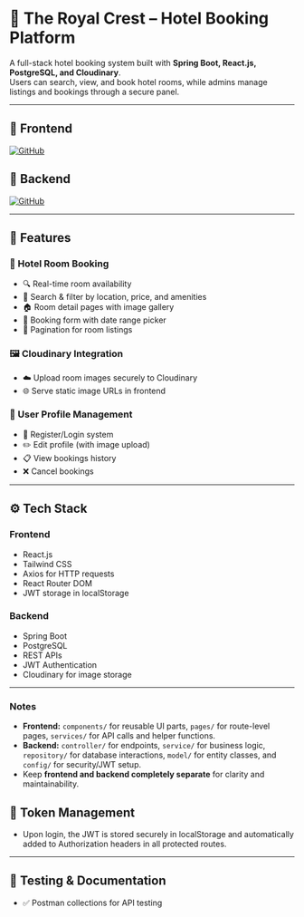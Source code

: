 # 🏨 The Royal Crest – Hotel Booking Platform

A full-stack hotel booking system built with **Spring Boot, React.js, PostgreSQL, and Cloudinary**.  
Users can search, view, and book hotel rooms, while admins manage listings and bookings through a secure panel.

---

## 🔗 Frontend
[![GitHub](https://img.shields.io/badge/GitHub-Frontend-blue?logo=github)]([https://github.com/ParkkaviSivakaran72/Hotel](https://github.com/ParkkaviSivakaran72/Hotel_Booking_System-System_Frontend))

## 🔗 Backend
[![GitHub](https://img.shields.io/badge/GitHub-Backend-blue?logo=github)](https://github.com/ParkkaviSivakaran72/Hotel)

---

## 🚀 Features
### 🏨 Hotel Room Booking
- 🔍 Real-time room availability
- 🎯 Search & filter by location, price, and amenities
- 🏠 Room detail pages with image gallery
- 📝 Booking form with date range picker
- 📄 Pagination for room listings

### 🖼️ Cloudinary Integration
- ☁️ Upload room images securely to Cloudinary
- 🌐 Serve static image URLs in frontend

### 👤 User Profile Management
- 🔐 Register/Login system
- ✏️ Edit profile (with image upload)
- 📋 View bookings history
- ❌ Cancel bookings

---

## ⚙️ Tech Stack

### Frontend
- React.js
- Tailwind CSS
- Axios for HTTP requests
- React Router DOM
- JWT storage in localStorage

### Backend
- Spring Boot
- PostgreSQL
- REST APIs
- JWT Authentication
- Cloudinary for image storage

---

### Notes
- **Frontend:** `components/` for reusable UI parts, `pages/` for route-level pages, `services/` for API calls and helper functions.  
- **Backend:** `controller/` for endpoints, `service/` for business logic, `repository/` for database interactions, `model/` for entity classes, and `config/` for security/JWT setup.  
- Keep **frontend and backend completely separate** for clarity and maintainability.


## 🔐 Token Management
- Upon login, the JWT is stored securely in localStorage and automatically added to Authorization headers in all protected routes.

---

## 🧪 Testing & Documentation
- ✅ Postman collections for API testing

